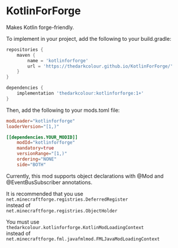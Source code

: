 # KotlinForForge
Makes Kotlin forge-friendly.

To implement in your project, add the following to your build.gradle: 
```groovy
repositories {
    maven {
        name = 'kotlinforforge'
        url = 'https://thedarkcolour.github.io/KotlinForForge/'
    }
}

dependencies {
    implementation 'thedarkcolour:kotlinforforge:1+'
}
```
Then, add the following to your mods.toml file:
```toml
modLoader="kotlinforforge"
loaderVersion="[1,)"

[[dependencies.YOUR_MODID]]
    modId="kotlinforforge"
    mandatory=true
    versionRange="[1,)"
    ordering="NONE"
    side="BOTH"
```

Currently, this mod supports object declarations with @Mod and @EventBusSubscriber annotations.

It is recommended that you use   
```net.minecraftforge.registries.DeferredRegister```  
instead of           
```net.minecraftforge.registries.ObjectHolder```

You must use   
```thedarkcolour.kotlinforforge.KotlinModLoadingContext```              
instead of   
```net.minecraftforge.fml.javafmlmod.FMLJavaModLoadingContext```
